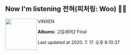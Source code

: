 ## Now I'm listening 전혀(피처링: Woo) 🎵🎵

[<img align="left" width="100" src="https://lh3.googleusercontent.com/L1RvFYc2v1gq9BUVu5kgG2AdaekuP22fBAydkTZH1a_WE-3nEAjoF66gMVWi6ANBfcByD-PB8CQNCRH9dA">](https://music.youtube.com/channel/UCmb1h6hIQHKxzfUbebHD60w)

VINXEN

**Albums**: 고등래퍼2 Final

Last updated at 2020. 7. 17. 오후 6:10:37
